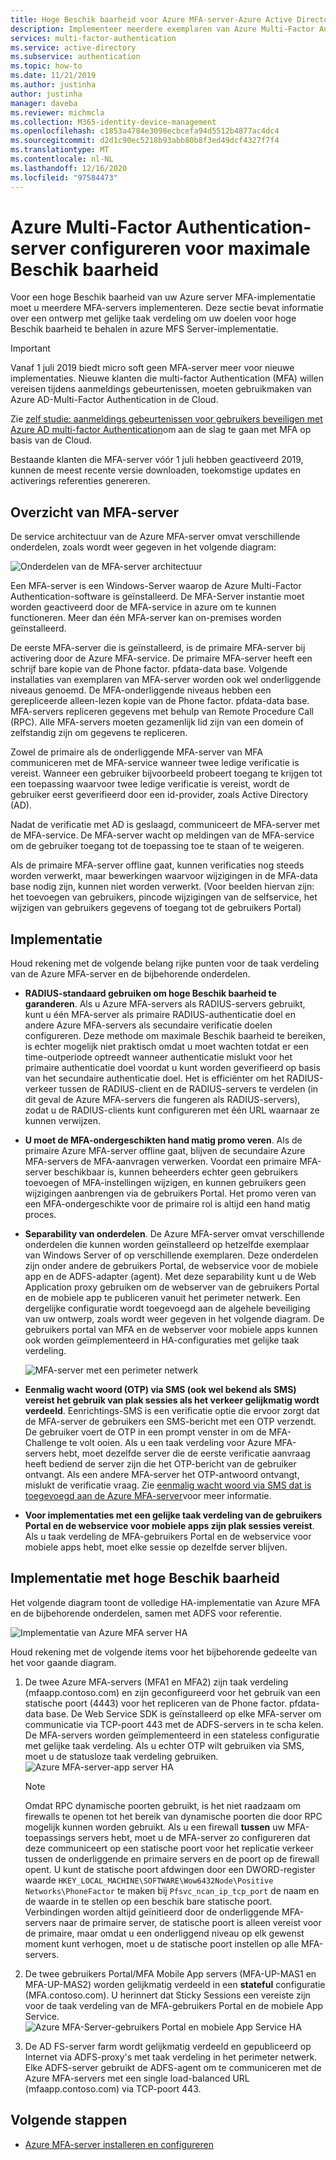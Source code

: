 ```yaml
---
title: Hoge Beschik baarheid voor Azure MFA-server-Azure Active Directory
description: Implementeer meerdere exemplaren van Azure Multi-Factor Authentication-server in configuraties die hoge Beschik baarheid bieden.
services: multi-factor-authentication
ms.service: active-directory
ms.subservice: authentication
ms.topic: how-to
ms.date: 11/21/2019
ms.author: justinha
author: justinha
manager: daveba
ms.reviewer: michmcla
ms.collection: M365-identity-device-management
ms.openlocfilehash: c1853a4784e3098ecbcefa94d5512b4877ac4dc4
ms.sourcegitcommit: d2d1c90ec5218b93abb80b8f3ed49dcf4327f7f4
ms.translationtype: MT
ms.contentlocale: nl-NL
ms.lasthandoff: 12/16/2020
ms.locfileid: "97584473"
---
```

# <a name="configure-azure-multi-factor-authentication-server-for-high-availability"></a>Azure Multi-Factor Authentication-server configureren voor maximale Beschik baarheid

Voor een hoge Beschik baarheid van uw Azure server MFA-implementatie moet u meerdere MFA-servers implementeren. Deze sectie bevat informatie over een ontwerp met gelijke taak verdeling om uw doelen voor hoge Beschik baarheid te behalen in azure MFS Server-implementatie.

> [!IMPORTANT]
> Vanaf 1 juli 2019 biedt micro soft geen MFA-server meer voor nieuwe implementaties. Nieuwe klanten die multi-factor Authentication (MFA) willen vereisen tijdens aanmeldings gebeurtenissen, moeten gebruikmaken van Azure AD-Multi-Factor Authentication in de Cloud.
>
> Zie [zelf studie: aanmeldings gebeurtenissen voor gebruikers beveiligen met Azure AD multi-factor Authentication](tutorial-enable-azure-mfa.md)om aan de slag te gaan met MFA op basis van de Cloud.
>
> Bestaande klanten die MFA-server vóór 1 juli hebben geactiveerd 2019, kunnen de meest recente versie downloaden, toekomstige updates en activerings referenties genereren.

## <a name="mfa-server-overview"></a>Overzicht van MFA-server

De service architectuur van de Azure MFA-server omvat verschillende onderdelen, zoals wordt weer gegeven in het volgende diagram:

 ![Onderdelen van de MFA-server architectuur](./media/howto-mfaserver-deploy-ha/mfa-ha-architecture.png)

Een MFA-server is een Windows-Server waarop de Azure Multi-Factor Authentication-software is geïnstalleerd. De MFA-Server instantie moet worden geactiveerd door de MFA-service in azure om te kunnen functioneren. Meer dan één MFA-server kan on-premises worden geïnstalleerd.

De eerste MFA-server die is geïnstalleerd, is de primaire MFA-server bij activering door de Azure MFA-service. De primaire MFA-server heeft een schrijf bare kopie van de Phone factor. pfdata-data base. Volgende installaties van exemplaren van MFA-server worden ook wel onderliggende niveaus genoemd. De MFA-onderliggende niveaus hebben een gerepliceerde alleen-lezen kopie van de Phone factor. pfdata-data base. MFA-servers repliceren gegevens met behulp van Remote Procedure Call (RPC). Alle MFA-servers moeten gezamenlijk lid zijn van een domein of zelfstandig zijn om gegevens te repliceren.

Zowel de primaire als de onderliggende MFA-server van MFA communiceren met de MFA-service wanneer twee ledige verificatie is vereist. Wanneer een gebruiker bijvoorbeeld probeert toegang te krijgen tot een toepassing waarvoor twee ledige verificatie is vereist, wordt de gebruiker eerst geverifieerd door een id-provider, zoals Active Directory (AD).

Nadat de verificatie met AD is geslaagd, communiceert de MFA-server met de MFA-service. De MFA-server wacht op meldingen van de MFA-service om de gebruiker toegang tot de toepassing toe te staan of te weigeren.

Als de primaire MFA-server offline gaat, kunnen verificaties nog steeds worden verwerkt, maar bewerkingen waarvoor wijzigingen in de MFA-data base nodig zijn, kunnen niet worden verwerkt. (Voor beelden hiervan zijn: het toevoegen van gebruikers, pincode wijzigingen van de selfservice, het wijzigen van gebruikers gegevens of toegang tot de gebruikers Portal)

## <a name="deployment"></a>Implementatie

Houd rekening met de volgende belang rijke punten voor de taak verdeling van de Azure MFA-server en de bijbehorende onderdelen.

* **RADIUS-standaard gebruiken om hoge Beschik baarheid te garanderen**. Als u Azure MFA-servers als RADIUS-servers gebruikt, kunt u één MFA-server als primaire RADIUS-authenticatie doel en andere Azure MFA-servers als secundaire verificatie doelen configureren. Deze methode om maximale Beschik baarheid te bereiken, is echter mogelijk niet praktisch omdat u moet wachten totdat er een time-outperiode optreedt wanneer authenticatie mislukt voor het primaire authenticatie doel voordat u kunt worden geverifieerd op basis van het secundaire authenticatie doel. Het is efficiënter om het RADIUS-verkeer tussen de RADIUS-client en de RADIUS-servers te verdelen (in dit geval de Azure MFA-servers die fungeren als RADIUS-servers), zodat u de RADIUS-clients kunt configureren met één URL waarnaar ze kunnen verwijzen.
* **U moet de MFA-ondergeschikten hand matig promo veren**. Als de primaire Azure MFA-server offline gaat, blijven de secundaire Azure MFA-servers de MFA-aanvragen verwerken. Voordat een primaire MFA-server beschikbaar is, kunnen beheerders echter geen gebruikers toevoegen of MFA-instellingen wijzigen, en kunnen gebruikers geen wijzigingen aanbrengen via de gebruikers Portal. Het promo veren van een MFA-ondergeschikte voor de primaire rol is altijd een hand matig proces.
* **Separability van onderdelen**. De Azure MFA-server omvat verschillende onderdelen die kunnen worden geïnstalleerd op hetzelfde exemplaar van Windows Server of op verschillende exemplaren. Deze onderdelen zijn onder andere de gebruikers Portal, de webservice voor de mobiele app en de ADFS-adapter (agent). Met deze separability kunt u de Web Application proxy gebruiken om de webserver van de gebruikers Portal en de mobiele app te publiceren vanuit het perimeter netwerk. Een dergelijke configuratie wordt toegevoegd aan de algehele beveiliging van uw ontwerp, zoals wordt weer gegeven in het volgende diagram. De gebruikers portal van MFA en de webserver voor mobiele apps kunnen ook worden geïmplementeerd in HA-configuraties met gelijke taak verdeling.

   ![MFA-server met een perimeter netwerk](./media/howto-mfaserver-deploy-ha/mfasecurity.png)

* **Eenmalig wacht woord (OTP) via SMS (ook wel bekend als SMS) vereist het gebruik van plak sessies als het verkeer gelijkmatig wordt verdeeld**. Eenrichtings-SMS is een verificatie optie die ervoor zorgt dat de MFA-server de gebruikers een SMS-bericht met een OTP verzendt. De gebruiker voert de OTP in een prompt venster in om de MFA-Challenge te volt ooien. Als u een taak verdeling voor Azure MFA-servers hebt, moet dezelfde server die de eerste verificatie aanvraag heeft bediend de server zijn die het OTP-bericht van de gebruiker ontvangt. Als een andere MFA-server het OTP-antwoord ontvangt, mislukt de verificatie vraag. Zie [eenmalig wacht woord via SMS dat is toegevoegd aan de Azure MFA-server](https://blogs.technet.microsoft.com/enterprisemobility/2015/03/02/one-time-password-over-sms-added-to-azure-mfa-server)voor meer informatie.
* **Voor implementaties met een gelijke taak verdeling van de gebruikers Portal en de webservice voor mobiele apps zijn plak sessies vereist**. Als u taak verdeling de MFA-gebruikers Portal en de webservice voor mobiele apps hebt, moet elke sessie op dezelfde server blijven.

## <a name="high-availability-deployment"></a>Implementatie met hoge Beschik baarheid

Het volgende diagram toont de volledige HA-implementatie van Azure MFA en de bijbehorende onderdelen, samen met ADFS voor referentie.

 ![Implementatie van Azure MFA server HA](./media/howto-mfaserver-deploy-ha/mfa-ha-deployment.png)

Houd rekening met de volgende items voor het bijbehorende gedeelte van het voor gaande diagram.

1. De twee Azure MFA-servers (MFA1 en MFA2) zijn taak verdeling (mfaapp.contoso.com) en zijn geconfigureerd voor het gebruik van een statische poort (4443) voor het repliceren van de Phone factor. pfdata-data base. De Web Service SDK is geïnstalleerd op elke MFA-server om communicatie via TCP-poort 443 met de ADFS-servers in te scha kelen. De MFA-servers worden geïmplementeerd in een stateless configuratie met gelijke taak verdeling. Als u echter OTP wilt gebruiken via SMS, moet u de statusloze taak verdeling gebruiken.
   ![Azure MFA-server-app server HA](./media/howto-mfaserver-deploy-ha/mfaapp.png)

   > [!NOTE]
   > Omdat RPC dynamische poorten gebruikt, is het niet raadzaam om firewalls te openen tot het bereik van dynamische poorten die door RPC mogelijk kunnen worden gebruikt. Als u een firewall **tussen** uw MFA-toepassings servers hebt, moet u de MFA-server zo configureren dat deze communiceert op een statische poort voor het replicatie verkeer tussen de onderliggende en primaire servers en de poort op de firewall opent. U kunt de statische poort afdwingen door een DWORD-register waarde ```HKEY_LOCAL_MACHINE\SOFTWARE\Wow6432Node\Positive Networks\PhoneFactor``` te maken bij ```Pfsvc_ncan_ip_tcp_port``` de naam en de waarde in te stellen op een beschik bare statische poort. Verbindingen worden altijd geïnitieerd door de onderliggende MFA-servers naar de primaire server, de statische poort is alleen vereist voor de primaire, maar omdat u een onderliggend niveau op elk gewenst moment kunt verhogen, moet u de statische poort instellen op alle MFA-servers.

2. De twee gebruikers Portal/MFA Mobile App servers (MFA-UP-MAS1 en MFA-UP-MAS2) worden gelijkmatig verdeeld in een **stateful** configuratie (MFA.contoso.com). U herinnert dat Sticky Sessions een vereiste zijn voor de taak verdeling van de MFA-gebruikers Portal en de mobiele App Service.
   ![Azure MFA-Server-gebruikers Portal en mobiele App Service HA](./media/howto-mfaserver-deploy-ha/mfaportal.png)
3. De AD FS-server farm wordt gelijkmatig verdeeld en gepubliceerd op Internet via ADFS-proxy's met taak verdeling in het perimeter netwerk. Elke ADFS-server gebruikt de ADFS-agent om te communiceren met de Azure MFA-servers met een single load-balanced URL (mfaapp.contoso.com) via TCP-poort 443.

## <a name="next-steps"></a>Volgende stappen

* [Azure MFA-server installeren en configureren](howto-mfaserver-deploy.md)

